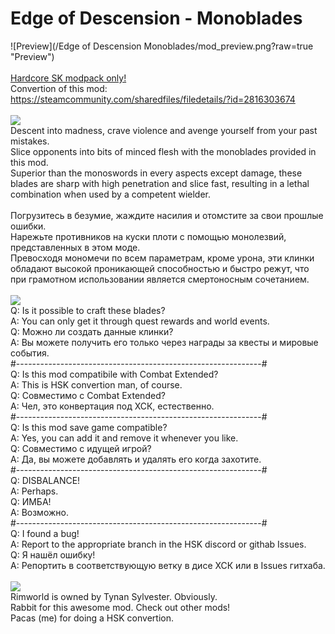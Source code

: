 # Edge of Descension - Monoblades
![Preview](/Edge of Descension Monoblades/mod_preview.png?raw=true "Preview")<br><br>
[Hardcore SK modpack only!](https://github.com/skyarkhangel/Hardcore-SK/tree/development)
<br>
Convertion of this mod:<br>
https://steamcommunity.com/sharedfiles/filedetails/?id=2816303674
<br><br>
<img src="https://i.imgur.com/svEwA2k.png">
<br>
Descent into madness, crave violence and avenge yourself from your past mistakes.<br>
Slice opponents into bits of minced flesh with the monoblades provided in this mod.<br>
Superior than the monoswords in every aspects except damage, these blades are sharp with high penetration and slice fast, resulting in a lethal combination when used by a competent wielder.<br>
<br>
Погрузитесь в безумие, жаждите насилия и отомстите за свои прошлые ошибки.<br>
Нарежьте противников на куски плоти с помощью монолезвий, представленных в этом моде.<br>
Превосходя мономечи по всем параметрам, кроме урона, эти клинки обладают высокой проникающей способностью и быстро режут, что при грамотном использовании является смертоносным сочетанием.
<br><br>
<img src="https://i.imgur.com/5KVUmeE.png">
<br>
Q: Is it possible to craft these blades?<br>
A: You can only get it through quest rewards and world events.<br>
Q: Можно ли создать данные клинки?<br>
A: Вы можете получить его только через награды за квесты и мировые события.<br>
#-------------------------------------------------------------#<br>
Q: Is this mod compatibile with Combat Extended?<br>
A: This is HSK convertion man, of course.<br>
Q: Совместимо с Combat Extended?<br>
A: Чел, это конвертация под ХСК, естественно.<br>
#-------------------------------------------------------------#<br>
Q: Is this mod save game compatible?<br>
A: Yes, you can add it and remove it whenever you like.<br>
Q: Совместимо с идущей игрой?<br>
A: Да, вы можете добавлять и удалять его когда захотите.<br>
#-------------------------------------------------------------#<br>
Q: DISBALANCE!<br>
A: Perhaps.<br>
Q: ИМБА!<br>
A: Возможно.<br>
#-------------------------------------------------------------#<br>
Q: I found a bug!<br>
A: Report to the appropriate branch in the HSK discord or githab Issues.<br>
Q: Я нашёл ошибку!<br>
A: Репортить в соответствующую ветку в дисе ХСК или в Issues гитхаба.<br>
<br>
<img src="https://i.imgur.com/fdngbbh.png">
<br>
Rimworld is owned by Tynan Sylvester. Obviously.<br>
Rabbit for this awesome mod. Check out other mods!<br>
Pacas (me) for doing a HSK convertion.<br>
